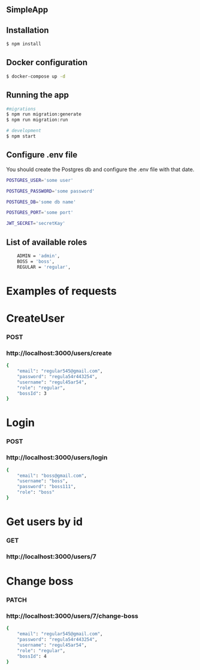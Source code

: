 ## SimpleApp

## Installation

```bash
$ npm install
```
## Docker configuration
```bash
$ docker-compose up -d
```

## Running the app

```bash
#migrations
$ npm run migration:generate
$ npm run migration:run

# development
$ npm start

```

## Configure .env file
You should create the Postgres db and configure the .env file with that date.
```bash
POSTGRES_USER='some user'

POSTGRES_PASSWORD='some password'

POSTGRES_DB='some db name'

POSTGRES_PORT='some port'

JWT_SECRET='secretKay'
```

## List of available roles
```bash
    ADMIN = 'admin',
    BOSS = 'boss',
    REGULAR = 'regular',
```

# Examples of requests
# CreateUser
### POST

### http://localhost:3000/users/create
``` bash 
{
    "email": "regular545@gmail.com",
    "password": "regula54r443254",
    "username": "regul45ar54",
    "role": "regular",
    "bossId": 3
}
```
# Login
### POST
### http://localhost:3000/users/login
``` bash 
{
    "email": "boss@gmail.com",
    "username": "boss",
    "password": "boss111",
    "role": "boss"
}
```

# Get users by id
### GET
### http://localhost:3000/users/7

# Change boss
### PATCH
### http://localhost:3000/users/7/change-boss

``` bash 
{
    "email": "regular545@gmail.com",
    "password": "regula54r443254",
    "username": "regul45ar54",
    "role": "regular",
    "bossId": 4
}
```

